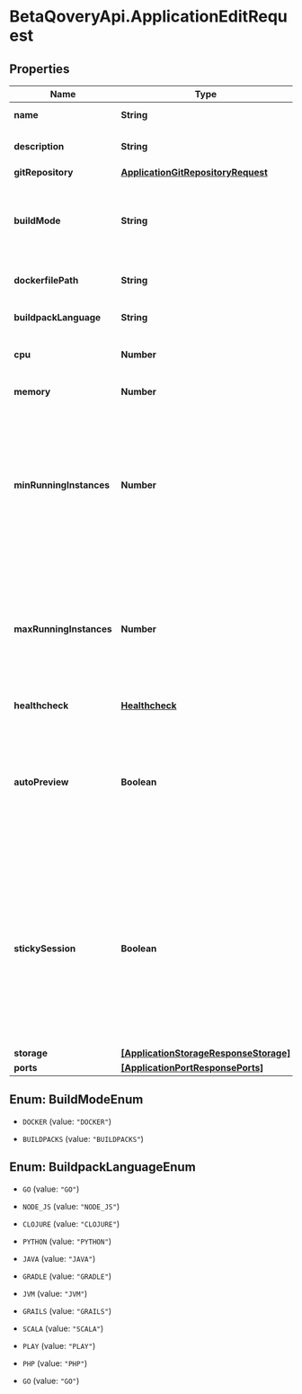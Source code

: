 # BetaQoveryApi.ApplicationEditRequest

## Properties

Name | Type | Description | Notes
------------ | ------------- | ------------- | -------------
**name** | **String** | name is case insensitive | [optional] 
**description** | **String** | give a description to this application | [optional] 
**gitRepository** | [**ApplicationGitRepositoryRequest**](ApplicationGitRepositoryRequest.md) |  | [optional] 
**buildMode** | **String** | &#x60;DOCKER&#x60; requires &#x60;dockerfile_path&#x60; &#x60;BUILDPACKS&#x60; does not require any &#x60;dockerfile_path&#x60;  | [optional] 
**dockerfilePath** | **String** | The path of the associated Dockerfile | [optional] 
**buildpackLanguage** | **String** | Development language of the application | [optional] 
**cpu** | **Number** | unit is millicores (m). 1000m &#x3D; 1 cpu | [optional] [default to 250]
**memory** | **Number** | unit is MB. 1024 MB &#x3D; 1GB | [optional] [default to 256]
**minRunningInstances** | **Number** | Minimum number of instances running. This resource auto-scale based on the CPU and Memory consumption. Note: 0 means that there is no application running.  | [optional] [default to 1]
**maxRunningInstances** | **Number** | Maximum number of instances running. This resource auto-scale based on the CPU and Memory consumption. Note: -1 means that there is no limit.  | [optional] [default to 1]
**healthcheck** | [**Healthcheck**](Healthcheck.md) |  | [optional] 
**autoPreview** | **Boolean** | Specify if the environment preview option is activated or not for this application. If activated, a preview environment will be automatically cloned at each pull request.  | [optional] [default to true]
**stickySession** | **Boolean** | Specify if the sticky session option (also called persistant session) is activated or not for this application. If activated, user will be redirected by the load balancer to the same instance each time he access to the application.  | [optional] [default to false]
**storage** | [**[ApplicationStorageResponseStorage]**](ApplicationStorageResponseStorage.md) |  | [optional] 
**ports** | [**[ApplicationPortResponsePorts]**](ApplicationPortResponsePorts.md) |  | [optional] 



## Enum: BuildModeEnum


* `DOCKER` (value: `"DOCKER"`)

* `BUILDPACKS` (value: `"BUILDPACKS"`)





## Enum: BuildpackLanguageEnum


* `GO` (value: `"GO"`)

* `NODE_JS` (value: `"NODE_JS"`)

* `CLOJURE` (value: `"CLOJURE"`)

* `PYTHON` (value: `"PYTHON"`)

* `JAVA` (value: `"JAVA"`)

* `GRADLE` (value: `"GRADLE"`)

* `JVM` (value: `"JVM"`)

* `GRAILS` (value: `"GRAILS"`)

* `SCALA` (value: `"SCALA"`)

* `PLAY` (value: `"PLAY"`)

* `PHP` (value: `"PHP"`)

* `GO` (value: `"GO"`)




